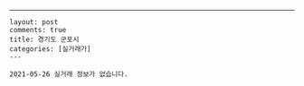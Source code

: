 ---
    layout: post
    comments: true
    title: 경기도 군포시
    categories: [실거래가]
    ---

    2021-05-26 실거래 정보가 없습니다.

    